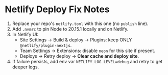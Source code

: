 # Netlify Deploy Fix Notes

1) Replace your repo's `netlify.toml` with this one (no `publish` line).
2) Add `.nvmrc` to pin Node to 20.15.1 locally and on Netlify.
3) In Netlify UI:
   - Site Settings → Build & deploy → Plugins: keep ONLY `@netlify/plugin-nextjs`.
   - Team Settings → Extensions: disable `neon` for this site if present.
   - Deploys → Retry deploy → **Clear cache and deploy site**.
4) If failure persists, add env var `NETLIFY_LOG_LEVEL=debug` and retry to get deeper logs.
